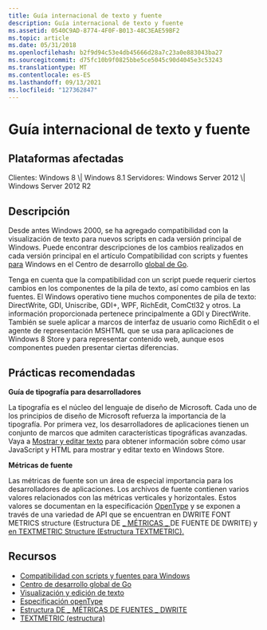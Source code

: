 ```yaml
---
title: Guía internacional de texto y fuente
description: Guía internacional de texto y fuente
ms.assetid: 0540C9AD-8774-4F0F-B013-48C3EAE59BF2
ms.topic: article
ms.date: 05/31/2018
ms.openlocfilehash: b2f9d94c53e4db45666d28a7c23a0e883043ba27
ms.sourcegitcommit: d75fc10b9f0825bbe5ce5045c90d4045e3c53243
ms.translationtype: MT
ms.contentlocale: es-ES
ms.lasthandoff: 09/13/2021
ms.locfileid: "127362847"
---
```

# <a name="international-text-and-font-guidance"></a>Guía internacional de texto y fuente

## <a name="affected-platforms"></a>Plataformas afectadas

<dl> Clientes: Windows 8 \| Windows 8.1  
Servidores: Windows Server 2012 \| Windows Server 2012 R2  
</dl>

## <a name="description"></a>Descripción

Desde antes Windows 2000, se ha agregado compatibilidad con la visualización de texto para nuevos scripts en cada versión principal de Windows. Puede encontrar descripciones de los cambios realizados en cada versión principal en el artículo Compatibilidad con scripts y fuentes [para](https://msdn.microsoft.com/goglobal/bb688099.aspx) Windows en el Centro de desarrollo [global de Go](https://msdn.microsoft.com/goglobal/default).

Tenga en cuenta que la compatibilidad con un script puede requerir ciertos cambios en los componentes de la pila de texto, así como cambios en las fuentes. El Windows operativo tiene muchos componentes de pila de texto: DirectWrite, GDI, Uniscribe, GDI+, WPF, RichEdit, ComCtl32 y otros. La información proporcionada pertenece principalmente a GDI y DirectWrite. También se suele aplicar a marcos de interfaz de usuario como RichEdit o el agente de representación MSHTML que se usa para aplicaciones de Windows 8 Store y para representar contenido web, aunque esos componentes pueden presentar ciertas diferencias.

## <a name="best-practices"></a>Prácticas recomendadas

**Guía de tipografía para desarrolladores**

La tipografía es el núcleo del lenguaje de diseño de Microsoft. Cada uno de los principios de diseño de Microsoft refuerza la importancia de la tipografía. Por primera vez, los desarrolladores de aplicaciones tienen un conjunto de marcos que admiten características tipográficas avanzadas. Vaya a [Mostrar y editar texto](/previous-versions/windows/apps/hh465442(v=win.10)) para obtener información sobre cómo usar JavaScript y HTML para mostrar y editar texto en Windows Store.

**Métricas de fuente**

Las métricas de fuente son un área de especial importancia para los desarrolladores de aplicaciones. Los archivos de fuente contienen varios valores relacionados con las métricas verticales y horizontales. Estos valores se documentan en la especificación [OpenType](https://www.microsoft.com/typography/otspec/) y se exponen a través de una variedad de API que se encuentran en DWRITE FONT METRICS structure (Estructura DE [ \_ MÉTRICAS \_ ](/windows/win32/api/dwrite/ns-dwrite-dwrite_font_metrics) DE FUENTE DE DWRITE) y [en TEXTMETRIC Structure (Estructura TEXTMETRIC).](/windows/win32/api/wingdi/ns-wingdi-textmetrica)

## <a name="resources"></a>Recursos

-   [Compatibilidad con scripts y fuentes para Windows](https://msdn.microsoft.com/goglobal/bb688099.aspx)
-   [Centro de desarrollo global de Go](https://msdn.microsoft.com/goglobal/default)
-   [Visualización y edición de texto](/previous-versions/windows/apps/hh465442(v=win.10))
-   [Especificación openType](https://www.microsoft.com/typography/otspec/)
-   [Estructura DE \_ MÉTRICAS DE FUENTES \_ DWRITE](/windows/win32/api/dwrite/ns-dwrite-dwrite_font_metrics)
-   [TEXTMETRIC (estructura)](/windows/win32/api/wingdi/ns-wingdi-textmetrica)

 

 
